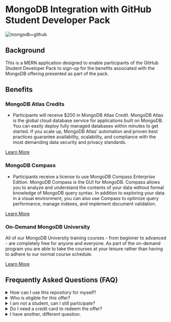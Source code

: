 # MongoDB Integration with GitHub Student Developer Pack

![mongodb+github](./githubsdp-plus-mongodb.png)

## Background

This is a MERN application designed to enable participants of the GitHub Student Developer Pack to sign-up for the benefits associated with the MongoDB offering presented as part of the pack.

## Benefits

### MongoDB Atlas Credits

* Participants will receive $200 in MongoDB Atlas Credit. MongoDB Atlas is the global cloud database service for applications built on MongoDB. You can easily deploy fully managed databases within minutes to get started. If you scale up, MongoDB Atlas’ automation and proven best practices guarantee availability, scalability, and compliance with the most demanding data security and privacy standards.

[Learn More](https://www.mongodb.com/cloud/atlas)


### MongoDB Compass

* Participants receive a license to use MongoDB Compass Enterprise Edition.  MongoDB Compass is the GUI for MongoDB. Compass allows you to analyze and understand the contents of your data without formal knowledge of MongoDB query syntax. In addition to exploring your data in a visual environment, you can also use Compass to optimize query performance, manage indexes, and implement document validation.

[Learn More](https://www.mongodb.com/download-center/compass)


### On-Demand MongoDB University

All of our MongoDB University training courses - from beginner to advanced - are completely free for anyone and everyone. As part of the on-demand program you are able to take the courses at your leisure rather than having to adhere to our normal course schedule.

[Learn More](http://university.mongodb.com)

## Frequently Asked Questions (FAQ)

<details><summary>How can I use this repository for myself?</summary>
<p>
This repository can be used as an example for how to create a GitHub Student Pack offering. If you want to offer your products to students participating in the GitHub Student Developer Pack, contact GitHub directly.
</p>
</details>

<details><summary>Who is eligible for this offer?</summary>
<p>
All active members of the GitHub Student Developer Pack are eligible to receive these benefits.
</p>
</details>

<details><summary>I am not a student, can I still participate?</summary>
<p>
These offers are only available for students. If you are a startup you may apply to the [startup program](http://mongodb.com/startups) instead.
</p>
</details>

<details><summary>Do I need a credit card to redeem the offer?</summary>
<p>
Yes, you will need a valid credit card or debit card to redeem this offer. You can add a new card on the billing page. For smaller projects, we suggest getting started with a shared M2 or M5 instance.
</p>
</details>

<details><summary>I have another, different question.</summary>
<p>
Get in Touch with us at [githubsdp@mongodb.com](mailto:githubsdp@mongodb.com)